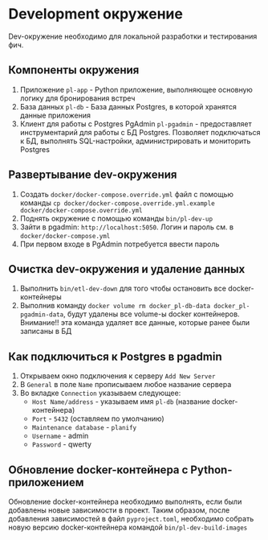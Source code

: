 # Development окружение 

Dev-окружение необходимо для локальной разработки и тестирования фич.

## Компоненты окружения
1. Приложение `pl-app` - Python приложение, выполняющее основную логику для бронирования встреч
2. База данных `pl-db` - База данных Postgres, в которой хранятся данные приложения
3. Клиент для работы с Postgres PgAdmin `pl-pgadmin` - предоставляет инструментарий для работы с БД Postgres. Позволяет 
подключаться к БД, выполнять SQL-настройки, администрировать и мониторить Postgres

## Развертывание dev-окружения
1. Cоздать `docker/docker-compose.override.yml` файл с помощью команды
`cp docker/docker-compose.override.yml.example docker/docker-compose.override.yml`
2. Поднять окружение с помощью команды `bin/pl-dev-up`
3. Зайти в pgadmin: `http://localhost:5050`. Логин и пароль см. в `docker/docker-compose.yml`
4. При первом входе в PgAdmin потребуется ввести пароль

## Очистка dev-окружения и удаление данных
1. Выполнить `bin/etl-dev-down` для того чтобы остановить все docker-контейнеры
2. Выполнив команду `docker volume rm docker_pl-db-data docker_pl-pgadmin-data`, будут удалены все volume-ы docker контейнеров.
Внимание!! эта команда удаляет все данные, которые ранее были записаны в БД

## Как подключиться к Postgres в pgadmin
1. Открываем окно подключения к серверу `Add New Server`
2. В `General` в поле `Name` прописываем любое название сервера
3. Во вкладке `Connection` указываем следующее:
   - `Host Name/address` - указываем имя `pl-db` (название docker-контейнера)
   - `Port` - `5432` (оставляем по умолчанию)
   - `Maintenance database` - `planify`
   - `Username` - admin
   - `Password` - qwerty

## Обновление docker-контейнера c Python-приложением
Обновление docker-контейнера необходимо выполнять, если были добавлены новые зависимости в проект. Таким образом, после 
добавления зависимостей в файл `pyproject.toml`, необходимо собрать новую версию docker-контейнера командой `bin/pl-dev-build-images`